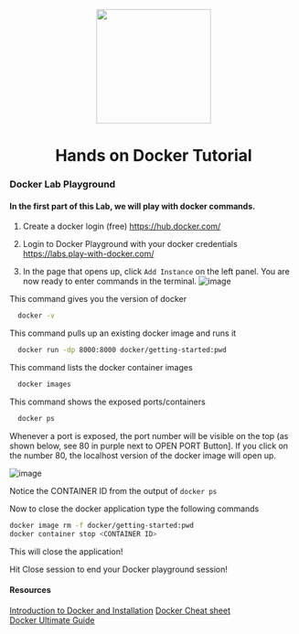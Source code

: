 <p align = "center" draggable=”false” ><img src="https://user-images.githubusercontent.com/37101144/161836199-fdb0219d-0361-4988-bf26-48b0fad160a3.png"
     width="200px"
     height="auto"/>
</p>


# <h1 align="center" id="heading">Hands on Docker Tutorial</h1>


### Docker Lab Playground

#### In the first part of this Lab, we will play with docker commands.

1. Create a docker login (free)
https://hub.docker.com/

2. Login to Docker Playground with your docker credentials
https://labs.play-with-docker.com/

3. In the page that opens up, click `Add Instance` on the left panel. You are now ready to enter commands in the terminal.
![image](https://user-images.githubusercontent.com/37101144/166613197-5838cc5b-e9a0-4de7-a25b-0093bd72f03d.png)


This command gives you the version of docker
``` bash
  docker -v
```

This command pulls up an existing docker image and runs it
``` bash
  docker run -dp 8000:8000 docker/getting-started:pwd
```

This command lists the docker container images
``` bash
  docker images
```

This command shows the exposed ports/containers
``` bash
  docker ps
```

Whenever a port is exposed, the port number will be visible on the top (as shown below, see 80 in purple next to OPEN PORT Button]. If you click on the number 80, the localhost version of the docker image will open up.

![image](https://user-images.githubusercontent.com/37101144/166613213-76bd39df-5614-4bcc-ab85-459a02faca9f.png)


Notice the CONTAINER ID from the output of `docker ps`

Now to close the docker application type the following commands

``` bash
docker image rm -f docker/getting-started:pwd
docker container stop <CONTAINER ID>
```

This will close the application!

Hit Close session to end your Docker playground session!


#### Resources
[Introduction to Docker and Installation](/guides/docker_guide.md)
[Docker Cheat sheet](https://www.docker.com/wp-content/uploads/2022/03/docker-cheat-sheet.pdf) \
[Docker Ultimate Guide](https://github.com/wsargent/docker-cheat-sheet/blob/master/README.md)
